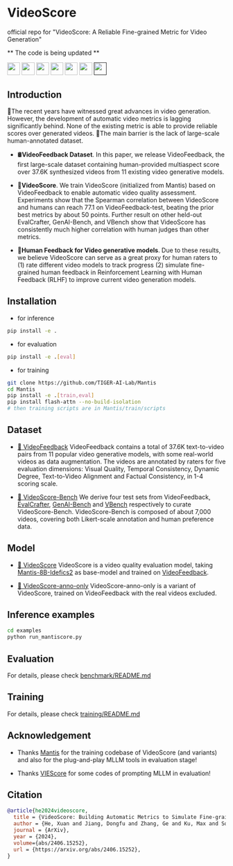 # VideoScore
official repo for "VideoScore: A Reliable Fine-grained Metric for Video Generation"


** The code is being updated **


<a target="_blank" href="https://arxiv.org/abs/2406.15252">
<img style="height:22pt" src="https://img.shields.io/badge/-Paper-red?style=flat&logo=arxiv"></a>
<a target="_blank" href="https://github.com/TIGER-AI-Lab/VideoScore">
<img style="height:22pt" src="https://img.shields.io/badge/-Code-green?style=flat&logo=github"></a>
<a target="_blank" href="https://tiger-ai-lab.github.io/VideoScore/">
<img style="height:22pt" src="https://img.shields.io/badge/-🌐%20Website-blue?style=flat"></a>
<a target="_blank" href="https://huggingface.co/datasets/TIGER-Lab/VideoFeedback">
<img style="height:22pt" src="https://img.shields.io/badge/-🤗%20Dataset-red?style=flat"></a>
<a target="_blank" href="https://huggingface.co/spaces/TIGER-Lab/Mantis">
<img style="height:22pt" src="https://img.shields.io/badge/-🤗%20Demo-red?style=flat"></a> 
<a target="_blank" href="https://huggingface.co/TIGER-Lab/VideoScore">
<img style="height:22pt" src="https://img.shields.io/badge/-🤗%20Models-red?style=flat"></a>
<a target="_blank" href="">
<img style="height:22pt" src="https://img.shields.io/badge/-Tweet-blue?style=flat&logo=twitter"></a>
<br>

## Introduction

🚀The recent years have witnessed great advances in video generation. However, the development of automatic video metrics is lagging significantly behind. None of the existing metric is able to provide reliable scores over generated videos. 
🤔The main barrier is the lack of large-scale human-annotated dataset.

- 🛢️**VideoFeedback Dataset**. In this paper, we release VideoFeedback, the first large-scale dataset containing human-provided multiaspect score over 37.6K synthesized videos from 11 existing video generative models.

- 🏅**VideoScore**. We train VideoScore (initialized from Mantis) based on VideoFeedback to enable automatic video quality assessment. Experiments show that the Spearman correlation between VideoScore and humans can reach 77.1 on VideoFeedback-test, beating the prior best metrics by about 50 points. Further result on other held-out EvalCrafter, GenAI-Bench, and VBench show that VideoScore has consistently much higher correlation with human judges than other metrics.

- 🫡**Human Feedback for Video generative models**. Due to these results, we believe VideoScore can serve as a great proxy for human raters to (1) rate different video models to track progress (2) simulate fine-grained human feedback in Reinforcement Learning with Human Feedback (RLHF) to improve current video generation models.

## Installation

- for inference
```bash
pip install -e . 
```
- for evaluation
```bash
pip install -e .[eval] 
```
- for training
```bash
git clone https://github.com/TIGER-AI-Lab/Mantis
cd Mantis
pip install -e .[train,eval]
pip install flash-attn --no-build-isolation
# then training scripts are in Mantis/train/scripts
```

## Dataset
- [🤗 VideoFeedback](https://huggingface.co/datasets/TIGER-Lab/VideoFeedback) VideoFeedback contains a total of 37.6K text-to-video pairs from 11 popular video generative models, with some real-world videos as data augmentation. The videos are annotated by raters for five evaluation dimensions: Visual Quality, Temporal Consistency, Dynamic Degree, Text-to-Video Alignment and Factual Consistency, in 1-4 scoring scale. 

- [🤗 VideoScore-Bench](https://huggingface.co/datasets/TIGER-Lab/VideoScore-Bench) 
We derive four test sets from 
VideoFeedback, 
[EvalCrafter](https://github.com/evalcrafter/EvalCrafter), 
[GenAI-Bench](https://huggingface.co/datasets/TIGER-Lab/GenAI-Bench) and 
[VBench](https://github.com/Vchitect/VBench) respectively to curate VideoScore-Bench. 
VideoScore-Bench is composed of about 7,000 videos, covering both Likert-scale annotation and human preference data.  

## Model
- [🤗 VideoScore](https://huggingface.co/TIGER-Lab/VideoScore) VideoScore is a video quality evaluation model, taking [Mantis-8B-Idefics2](https://huggingface.co/TIGER-Lab/Mantis-8B-Idefics2) as base-model and trained on [VideoFeedback](https://huggingface.co/datasets/TIGER-Lab/VideoFeedback). 

- [🤗 VideoScore-anno-only](https://huggingface.co/TIGER-Lab/VideoScore-anno-only) VideoScore-anno-only is a variant of VideoScore, trained on VideoFeedback with the real videos excluded.


## Inference examples
```bash
cd examples
python run_mantiscore.py
```

## Evaluation
For details, please check [benchmark/README.md](benchmark/README.md)

## Training
For details, please check [training/README.md](training/README.md)

## Acknowledgement
- Thanks [Mantis](https://github.com/TIGER-AI-Lab/Mantis/tree/main) for the training codebase of VideoScore (and variants) and also for the plug-and-play MLLM tools in evaluation stage! 

- Thanks [VIEScore](https://github.com/TIGER-AI-Lab/VIEScore/tree/main) for some codes of prompting MLLM in evaluation! 

## Citation
```bibtex
@article{he2024videoscore,
  title = {VideoScore: Building Automatic Metrics to Simulate Fine-grained Human Feedback for Video Generation},
  author = {He, Xuan and Jiang, Dongfu and Zhang, Ge and Ku, Max and Soni, Achint and Siu, Sherman and Chen, Haonan and Chandra, Abhranil and Jiang, Ziyan and Arulraj, Aaran and Wang, Kai and Do, Quy Duc and Ni, Yuansheng and Lyu, Bohan and Narsupalli, Yaswanth and Fan, Rongqi and Lyu, Zhiheng and Lin, Yuchen and Chen, Wenhu},
  journal = {ArXiv},
  year = {2024},
  volume={abs/2406.15252},
  url = {https://arxiv.org/abs/2406.15252},
}

```
